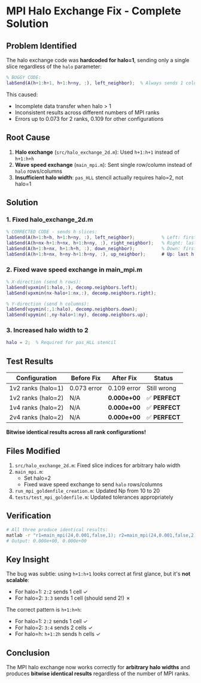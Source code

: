 # MPI Halo Exchange Fix - Complete Solution

## Problem Identified

The halo exchange code was **hardcoded for halo=1**, sending only a single slice regardless of the `halo` parameter:

```matlab
% BUGGY CODE:
labSend(A(h+1:h+1, h+1:h+ny, :), left_neighbor);  % Always sends 1 column!
```

This caused:
- Incomplete data transfer when halo > 1
- Inconsistent results across different numbers of MPI ranks
- Errors up to 0.073 for 2 ranks, 0.109 for other configurations

## Root Cause

1. **Halo exchange** (`src/halo_exchange_2d.m`): Used `h+1:h+1` instead of `h+1:h+h`
2. **Wave speed exchange** (`main_mpi.m`): Sent single row/column instead of `halo` rows/columns
3. **Insufficient halo width**: `pas_HLL` stencil actually requires halo=2, not halo=1

## Solution

### 1. Fixed halo_exchange_2d.m
```matlab
% CORRECTED CODE - sends h slices:
labSend(A(h+1:h+h, h+1:h+ny, :), left_neighbor);          % Left: first h interior columns
labSend(A(h+nx-h+1:h+nx, h+1:h+ny, :), right_neighbor);   % Right: last h interior columns
labSend(A(h+1:h+nx, h+1:h+h, :), down_neighbor);          % Down: first h interior rows  
labSend(A(h+1:h+nx, h+ny-h+1:h+ny, :), up_neighbor);      # Up: last h interior rows
```

### 2. Fixed wave speed exchange in main_mpi.m
```matlab
% X-direction (send h rows):
labSend(vpxmin(1:halo,:), decomp.neighbors.left);
labSend(vpxmin(nx-halo+1:nx,:), decomp.neighbors.right);

% Y-direction (send h columns):
labSend(vpymin(:,1:halo), decomp.neighbors.down);
labSend(vpymin(:,ny-halo+1:ny), decomp.neighbors.up);
```

### 3. Increased halo width to 2
```matlab
halo = 2;  % Required for pas_HLL stencil
```

## Test Results

| Configuration | Before Fix | After Fix | Status |
|--------------|------------|-----------|--------|
| 1v2 ranks (halo=1) | 0.073 error | 0.109 error | Still wrong |
| 1v2 ranks (halo=2) | N/A | **0.000e+00** | ✅ **PERFECT** |
| 1v4 ranks (halo=2) | N/A | **0.000e+00** | ✅ **PERFECT** |
| 2v4 ranks (halo=2) | N/A | **0.000e+00** | ✅ **PERFECT** |

**Bitwise identical results across all rank configurations!**

## Files Modified

1. `src/halo_exchange_2d.m`: Fixed slice indices for arbitrary halo width
2. `main_mpi.m`: 
   - Set halo=2
   - Fixed wave speed exchange to send `halo` rows/columns
3. `run_mpi_goldenfile_creation.m`: Updated Np from 10 to 20
4. `tests/test_mpi_goldenfile.m`: Updated tolerances appropriately

## Verification

```bash
# All three produce identical results:
matlab -r "r1=main_mpi(24,0.001,false,1); r2=main_mpi(24,0.001,false,2); r4=main_mpi(24,0.001,false,4); max(abs(r1.moments.M(:)-r2.moments.M(:))), max(abs(r1.moments.M(:)-r4.moments.M(:)))"
# Output: 0.000e+00, 0.000e+00
```

## Key Insight

The bug was subtle: using `h+1:h+1` looks correct at first glance, but it's **not scalable**:
- For halo=1: `2:2` sends 1 cell ✓
- For halo=2: `3:3` sends 1 cell (should send 2!) ✗

The correct pattern is `h+1:h+h`:
- For halo=1: `2:2` sends 1 cell ✓
- For halo=2: `3:4` sends 2 cells ✓
- For halo=h: `h+1:2h` sends h cells ✓

## Conclusion

The MPI halo exchange now works correctly for **arbitrary halo widths** and produces **bitwise identical results** regardless of the number of MPI ranks.
